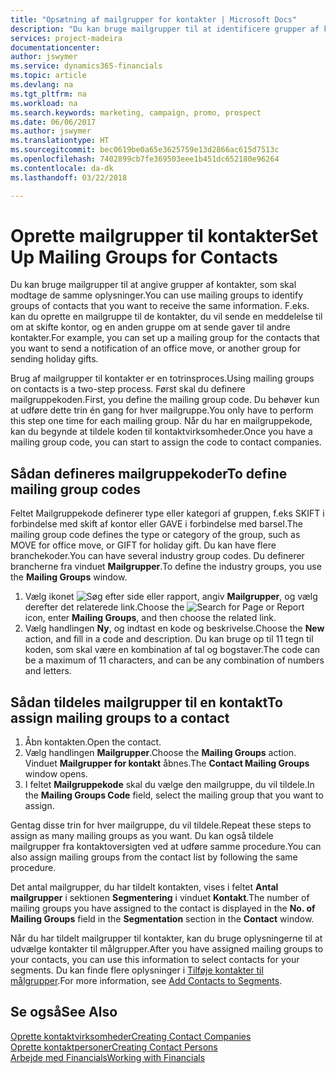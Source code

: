 ```yaml
---
title: "Opsætning af mailgrupper for kontakter | Microsoft Docs"
description: "Du kan bruge mailgrupper til at identificere grupper af kontakter, som skal modtage de samme oplysninger, f.eks. til en marketingkampagne eller et fremstød."
services: project-madeira
documentationcenter: 
author: jswymer
ms.service: dynamics365-financials
ms.topic: article
ms.devlang: na
ms.tgt_pltfrm: na
ms.workload: na
ms.search.keywords: marketing, campaign, promo, prospect
ms.date: 06/06/2017
ms.author: jswymer
ms.translationtype: HT
ms.sourcegitcommit: bec0619be0a65e3625759e13d2866ac615d7513c
ms.openlocfilehash: 7402899cb7fe369503eee1b451dc652180e96264
ms.contentlocale: da-dk
ms.lasthandoff: 03/22/2018

---
```

# <a name="set-up-mailing-groups-for-contacts"></a><span data-ttu-id="bdadb-103">Oprette mailgrupper til kontakter</span><span class="sxs-lookup"><span data-stu-id="bdadb-103">Set Up Mailing Groups for Contacts</span></span>
<span data-ttu-id="bdadb-104">Du kan bruge mailgrupper til at angive grupper af kontakter, som skal modtage de samme oplysninger.</span><span class="sxs-lookup"><span data-stu-id="bdadb-104">You can use mailing groups to identify groups of contacts that you want to receive the same information.</span></span> <span data-ttu-id="bdadb-105">F.eks. kan du oprette en mailgruppe til de kontakter, du vil sende en meddelelse til om at skifte kontor, og en anden gruppe om at sende gaver til andre kontakter.</span><span class="sxs-lookup"><span data-stu-id="bdadb-105">For example, you can set up a mailing group for the contacts that you want to send a notification of an office move, or another group for sending holiday gifts.</span></span>

<span data-ttu-id="bdadb-106">Brug af mailgrupper til kontakter er en totrinsproces.</span><span class="sxs-lookup"><span data-stu-id="bdadb-106">Using mailing groups on contacts is a two-step process.</span></span> <span data-ttu-id="bdadb-107">Først skal du definere mailgruppekoden.</span><span class="sxs-lookup"><span data-stu-id="bdadb-107">First, you define the mailing group code.</span></span> <span data-ttu-id="bdadb-108">Du behøver kun at udføre dette trin én gang for hver mailgruppe.</span><span class="sxs-lookup"><span data-stu-id="bdadb-108">You only have to perform this step one time for each mailing group.</span></span> <span data-ttu-id="bdadb-109">Når du har en mailgruppekode, kan du begynde at tildele koden til kontaktvirksomheder.</span><span class="sxs-lookup"><span data-stu-id="bdadb-109">Once you have a mailing group code, you can start to assign the code to contact companies.</span></span>

## <a name="to-define-mailing-group-codes"></a><span data-ttu-id="bdadb-110">Sådan defineres mailgruppekoder</span><span class="sxs-lookup"><span data-stu-id="bdadb-110">To define mailing group codes</span></span>
<span data-ttu-id="bdadb-111">Feltet Mailgruppekode definerer type eller kategori af gruppen, f.eks SKIFT i forbindelse med skift af kontor eller GAVE i forbindelse med barsel.</span><span class="sxs-lookup"><span data-stu-id="bdadb-111">The mailing group code defines the type or category of the group, such as MOVE for office move, or GIFT for holiday gift.</span></span> <span data-ttu-id="bdadb-112">Du kan have flere branchekoder.</span><span class="sxs-lookup"><span data-stu-id="bdadb-112">You can have several industry group codes.</span></span> <span data-ttu-id="bdadb-113">Du definerer brancherne fra vinduet **Mailgrupper**.</span><span class="sxs-lookup"><span data-stu-id="bdadb-113">To define the industry groups, you use the **Mailing Groups** window.</span></span>

1. <span data-ttu-id="bdadb-114">Vælg ikonet ![Søg efter side eller rapport](media/ui-search/search_small.png "Ikonet Søg efter side eller rapport"), angiv **Mailgrupper**, og vælg derefter det relaterede link.</span><span class="sxs-lookup"><span data-stu-id="bdadb-114">Choose the ![Search for Page or Report](media/ui-search/search_small.png "Search for Page or Report icon") icon, enter **Mailing Groups**, and then choose the related link.</span></span>
2. <span data-ttu-id="bdadb-115">Vælg handlingen **Ny**, og indtast en kode og beskrivelse.</span><span class="sxs-lookup"><span data-stu-id="bdadb-115">Choose the **New** action, and fill in a code and description.</span></span> <span data-ttu-id="bdadb-116">Du kan bruge op til 11 tegn til koden, som skal være en kombination af tal og bogstaver.</span><span class="sxs-lookup"><span data-stu-id="bdadb-116">The code can be a maximum of 11 characters, and can be any combination of numbers and letters.</span></span>

## <a name="AssignMailGroupContact"></a> <span data-ttu-id="bdadb-117">Sådan tildeles mailgrupper til en kontakt</span><span class="sxs-lookup"><span data-stu-id="bdadb-117">To assign mailing groups to a contact</span></span>
1. <span data-ttu-id="bdadb-118">Åbn kontakten.</span><span class="sxs-lookup"><span data-stu-id="bdadb-118">Open the contact.</span></span>
2. <span data-ttu-id="bdadb-119">Vælg handlingen **Mailgrupper**.</span><span class="sxs-lookup"><span data-stu-id="bdadb-119">Choose the **Mailing Groups** action.</span></span> <span data-ttu-id="bdadb-120">Vinduet **Mailgrupper for kontakt** åbnes.</span><span class="sxs-lookup"><span data-stu-id="bdadb-120">The **Contact Mailing Groups** window opens.</span></span>
3. <span data-ttu-id="bdadb-121">I feltet **Mailgruppekode** skal du vælge den mailgruppe, du vil tildele.</span><span class="sxs-lookup"><span data-stu-id="bdadb-121">In the **Mailing Groups Code** field, select the mailing group that you want to assign.</span></span>

<span data-ttu-id="bdadb-122">Gentag disse trin for hver mailgruppe, du vil tildele.</span><span class="sxs-lookup"><span data-stu-id="bdadb-122">Repeat these steps to assign as many mailing groups as you want.</span></span> <span data-ttu-id="bdadb-123">Du kan også tildele mailgrupper fra kontaktoversigten ved at udføre samme procedure.</span><span class="sxs-lookup"><span data-stu-id="bdadb-123">You can also assign mailing groups from the contact list by following the same procedure.</span></span>

<span data-ttu-id="bdadb-124">Det antal mailgrupper, du har tildelt kontakten, vises i feltet **Antal mailgrupper** i sektionen **Segmentering** i vinduet **Kontakt**.</span><span class="sxs-lookup"><span data-stu-id="bdadb-124">The number of mailing groups you have assigned to the contact is displayed in the **No. of Mailing Groups** field in the **Segmentation** section in the **Contact** window.</span></span>

<span data-ttu-id="bdadb-125">Når du har tildelt mailgrupper til kontakter, kan du bruge oplysningerne til at udvælge kontakter til målgrupper.</span><span class="sxs-lookup"><span data-stu-id="bdadb-125">After you have assigned mailing groups to your contacts, you can use this information to select contacts for your segments.</span></span> <span data-ttu-id="bdadb-126">Du kan finde flere oplysninger i [Tilføje kontakter til målgrupper](marketing-add-contact-segment.md).</span><span class="sxs-lookup"><span data-stu-id="bdadb-126">For more information, see [Add Contacts to Segments](marketing-add-contact-segment.md).</span></span>

## <a name="see-also"></a><span data-ttu-id="bdadb-127">Se også</span><span class="sxs-lookup"><span data-stu-id="bdadb-127">See Also</span></span>
[<span data-ttu-id="bdadb-128">Oprette kontaktvirksomheder</span><span class="sxs-lookup"><span data-stu-id="bdadb-128">Creating Contact Companies</span></span>](marketing-create-contact-companies.md)  
[<span data-ttu-id="bdadb-129">Oprette kontaktpersoner</span><span class="sxs-lookup"><span data-stu-id="bdadb-129">Creating Contact Persons</span></span>](marketing-create-contact-persons.md)  
[<span data-ttu-id="bdadb-130">Arbejde med Financials</span><span class="sxs-lookup"><span data-stu-id="bdadb-130">Working with Financials</span></span>](ui-work-product.md)

